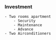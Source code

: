 ### Investment
	- Two rooms apartment
		- Security
		- Maintenance
		- Advance
	- Two Airconditioners